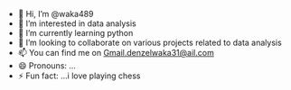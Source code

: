 - 👋 Hi, I’m @waka489
- 👀 I’m interested in data analysis 
- 🌱 I’m currently learning python
- 💞️ I’m looking to collaborate on various projects related to data analysis 
- 📫 You can find me on Gmail.denzelwaka31@ail.com
- 😄 Pronouns: ...
- ⚡ Fun fact: ...i love playing chess

<!---
waka489/waka489 is a ✨ special ✨ repository because its `README.md` (this file) appears on your GitHub profile.
You can click the Preview link to take a look at your changes.
--->
